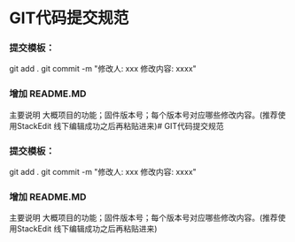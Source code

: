 # GIT代码提交规范
### 提交模板：
git add .
git commit -m "修改人: xxx  修改内容: xxxx"

### 增加 <span>README.MD</span>
主要说明 大概项目的功能；固件版本号；每个版本号对应哪些修改内容。(推荐使用StackEdit 线下编辑成功之后再粘贴进来)# GIT代码提交规范
### 提交模板：
git add .
git commit -m "修改人: xxx  修改内容: xxxx"

### 增加 <span>README.MD</span>
主要说明 大概项目的功能；固件版本号；每个版本号对应哪些修改内容。(推荐使用StackEdit 线下编辑成功之后再粘贴进来)
